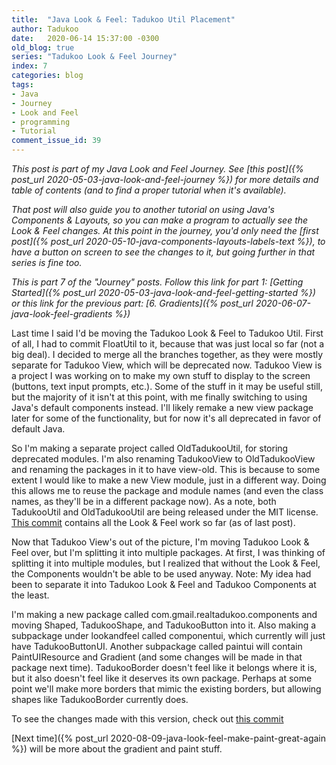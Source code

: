 ```yaml
---
title:  "Java Look & Feel: Tadukoo Util Placement"
author: Tadukoo
date:   2020-06-14 15:37:00 -0300
old_blog: true
series: "Tadukoo Look & Feel Journey"
index: 7
categories: blog
tags: 
- Java
- Journey
- Look and Feel
- programming
- Tutorial
comment_issue_id: 39
---
```

*This post is part of my Java Look and Feel Journey. See [this post]({% post_url 2020-05-03-java-look-and-feel-journey %}) for more details and table of contents (and to find a proper tutorial when it's available).*

*That post will also guide you to another tutorial on using Java's Components & Layouts, so you can make a program to actually see the Look & Feel changes. At this point in the journey, you'd only need the 
[first post]({% post_url 2020-05-10-java-components-layouts-labels-text %}), to have a button on screen to see the changes to it, but going further in that series is fine too.*

*This is part 7 of the "Journey" posts. Follow this link for part 1: [Getting Started]({% post_url 2020-05-03-java-look-and-feel-getting-started %}) or this link for the previous part: 
[6. Gradients]({% post_url 2020-06-07-java-look-feel-gradients %})*

Last time I said I'd be moving the Tadukoo Look & Feel to Tadukoo Util. First of all, I had to commit FloatUtil to it, because that was just local so far (not a big deal). I decided to merge all the branches together, 
as they were mostly separate for Tadukoo View, which will be deprecated now. Tadukoo View is a project I was working on to make my own stuff to display to the screen (buttons, text input prompts, etc.). Some of the 
stuff in it may be useful still, but the majority of it isn't at this point, with me finally switching to using Java's default components instead. I'll likely remake a new view package later for some of the functionality, 
but for now it's all deprecated in favor of default Java.

So I'm making a separate project called OldTadukooUtil, for storing deprecated modules. I'm also renaming TadukooView to OldTadukooView and renaming the packages in it to have view-old. This is because to some extent I 
would like to make a new View module, just in a different way. Doing this allows me to reuse the package and module names (and even the class names, as they'll be in a different package now). As a note, both TadukooUtil 
and OldTadukooUtil are being released under the MIT license. [This commit](https://github.com/Tadukoo/TadukooUtil/commit/4539c5c7f893c1746fb76d550cfe757ae9a0d393) contains all the Look & Feel work so far (as of last post).

Now that Tadukoo View's out of the picture, I'm moving Tadukoo Look & Feel over, but I'm splitting it into multiple packages. At first, I was thinking of splitting it into multiple modules, but I realized that without the 
Look & Feel, the Components wouldn't be able to be used anyway. Note: My idea had been to separate it into Tadukoo Look & Feel and Tadukoo Components at the least.

I'm making a new package called com.gmail.realtadukoo.components and moving Shaped, TadukooShape, and TadukooButton into it. Also making a subpackage under lookandfeel called componentui, which currently will just have 
TadukooButtonUI. Another subpackage called paintui will contain PaintUIResource and Gradient (and some changes will be made in that package next time). TadukooBorder doesn't feel like it belongs where it is, but it also 
doesn't feel like it deserves its own package. Perhaps at some point we'll make more borders that mimic the existing borders, but allowing shapes like TadukooBorder currently does.

To see the changes made with this version, check out [this commit](https://github.com/Tadukoo/TadukooUtil/commit/4bd17838ce8d548e3022cc1e2a80caab1c724ced)

[Next time]({% post_url 2020-08-09-java-look-feel-make-paint-great-again %}) will be more about the gradient and paint stuff.
